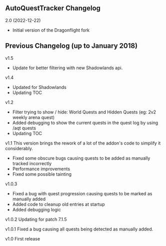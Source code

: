 ## AutoQuestTracker Changelog

2.0 (2022-12-22)
- Initial version of the Dragonflight fork


## Previous Changelog (up to January 2018)

v1.5
- Update for better filtering with new Shadowlands api.

v1.4
- Updated for Shadowlands
- Updating TOC

v1.2
- Filter trying to show / hide: World Quests and Hidden Quests (eg: 2v2 weekly arena quest)
- Added debugging to show the current quests in the quest log by using /aqt quests
- Updating TOC

v1.1
This version brings the rework of a lot of the addon's code to simplify it considerably.
- Fixed some obscure bugs causing quests to be added as manually tracked incorrectly
- Performance improvements
- Fixed some possible tainting

v1.0.3
- Fixed a bug with quest progression causing quests to be marked as manually added
- Added code to cleanup old entries at startup
- Added debugging logic

v1.0.2
Updating for patch 7.1.5

v1.0.1
Fixed a bug causing all quests being detected as manually added.

v1.0
First release
